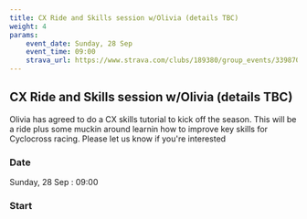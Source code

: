 ```yaml
---
title: CX Ride and Skills session w/Olivia (details TBC)
weight: 4
params:
    event_date: Sunday, 28 Sep
    event_time: 09:00
    strava_url: https://www.strava.com/clubs/189380/group_events/3398703864894297672
---
```


## CX Ride and Skills session w/Olivia (details TBC) 

Olivia has agreed to do a CX skills tutorial to kick off the season. This will be a ride plus some muckin around learnin how to improve key skills for Cyclocross racing. Please let us know if you&#39;re interested

### Date

Sunday, 28 Sep : 09:00

### Start




